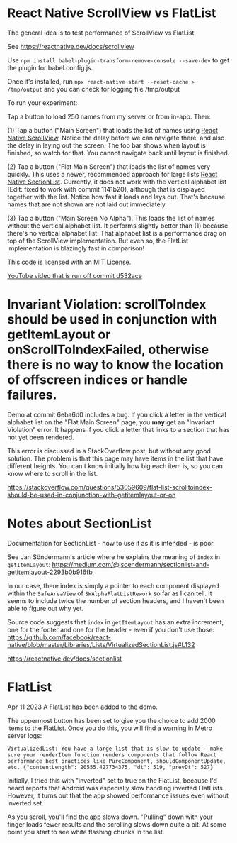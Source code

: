 # React Native ScrollView vs FlatList

The general idea is to test performance of ScrollView vs FlatList

See https://reactnative.dev/docs/scrollview

Use `npm install babel-plugin-transform-remove-console --save-dev` to get the plugin for babel.config.js.

Once it's installed, run `npx react-native start --reset-cache > /tmp/output` and you can check for logging file /tmp/output

To run your experiment:

Tap a button to load 250 names from my server or from in-app. Then:

(1) Tap a button ("Main Screen") that loads the list of names using [React Native ScrollView](https://reactnative.dev/docs/flatlist). Notice the delay before we can navigate there, and also the delay in laying out the screen. The top bar shows when layout is finished, so watch for that. You cannot navigate back until layout is finished.

(2) Tap a button ("Flat Main Screen") that loads the list of names very quickly. This uses a newer, recommended approach for large lists [React Native SectionList](https://reactnative.dev/docs/sectionlist). Currently, it does not work with the vertical alphabet list [Edit: fixed to work with commit 1141b20], although that is displayed together with the list. Notice how fast it loads and lays out. That's because names that are not shown are not laid out immediately.

(3) Tap a button ("Main Screen No Alpha"). This loads the list of names without the vertical alphabet list. It performs slightly better than (1) because there's no vertical alphabet list. That alphabet list is a performance drag on top of the ScrollView implementation. But even so, the FlatList implementation is blazingly fast in comparison!

This code is licensed with an MIT License.

[YouTube video that is run off commit d532ace](https://youtu.be/vI_fuE-J73A)

# Invariant Violation: scrollToIndex should be used in conjunction with getItemLayout or onScrollToIndexFailed, otherwise there is no way to know the location of offscreen indices or handle failures.

Demo at commit 6eba6d0 includes a bug. If you click a letter in the vertical alphabet list on the "Flat Main Screen" page, you **may** get an "Invariant Violation" error. It happens if you click a letter that links to a section that has not yet been rendered.

This error is discussed in a StackOverflow post, but without any good solution. The problem is that this page may have items in the list that have different heights. You can't know initially how big each item is, so you can know where to scroll in the list.

https://stackoverflow.com/questions/53059609/flat-list-scrolltoindex-should-be-used-in-conjunction-with-getitemlayout-or-on

# Notes about SectionList

Documentation for SectionList - how to use it as it is intended - is poor.

See Jan Söndermann's article where he explains the meaning of `index` in `getItemLayout`: https://medium.com/@jsoendermann/sectionlist-and-getitemlayout-2293b0b916fb

In our case, there index is simply a pointer to each component displayed within the `SafeAreaView` of `SWAlphaFlatListRework` so far as I can tell. It seems to include twice the number of section headers, and I haven't been able to figure out why yet.

Source code suggests that `index` in `getItemLayout` has an extra increment, one for the footer and one for the header - even if you don't use those:
https://github.com/facebook/react-native/blob/master/Libraries/Lists/VirtualizedSectionList.js#L132

https://reactnative.dev/docs/sectionlist

# FlatList

Apr 11 2023 A FlatList has been added to the demo.

The uppermost button has been set to give you the choice to add 2000 items to the FlatList. Once you do this, you will find a warning in Metro server logs:

```
VirtualizedList: You have a large list that is slow to update - make sure your renderItem function renders components that follow React performance best practices like PureComponent, shouldComponentUpdate, etc. {"contentLength": 20555.427734375, "dt": 519, "prevDt": 527}
```

Initially, I tried this with "inverted" set to true on the FlatList, because I'd heard reports that Android was especially slow handling inverted FlatLists. However, it turns out that the app showed performance issues even without inverted set.

As you scroll, you'll find the app slows down. "Pulling" down with your finger loads fewer results and the scrolling slows down quite a bit. At some point you start to see white flashing chunks in the list.